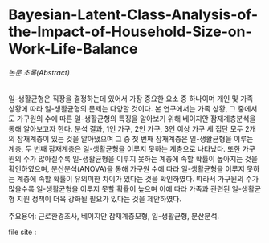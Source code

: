 # Bayesian-Latent-Class-Analysis-of-the-Impact-of-Household-Size-on-Work-Life-Balance

###### 논문 초록(Abstract)
일-생활균형은 직장을 결정하는데 있어서 가장 중요한 요소 중 하나이며 개인 및 가족 상황에 따라 일-생활균형의 문제는 다양할 것이다. 본 연구에서는 가족 상황, 그 중에서도 가구원의 수에 따른 일-생활균형의 특징을 알아보기 위해 베이지안 잠재계층분석을 통해 알아보고자 한다. 분석 결과, 1인 가구, 2인 가구, 3인 이상 가구 세 집단 모두 2개의 잠재계층이 있는 것을 알아냈으며 그 중 첫 번째 잠재계층은 일-생활균형을 이루는 계층, 두 번째 잠재계층은 일-생활균형을 이루지 못하는 계층으로 나타났다. 또한 가구원의 수가 많아질수록 일-생활균형을 이루지 못하는 계층에 속할 확률이 높아지는 것을 확인하였으며, 분산분석(ANOVA)을 통해 가구원 수에 따라 일-생활균형을 이루지 못하는 계층에 속할 확률이 유의미한 차이가 있다는 것을 확인하였다. 따라서 가구원의 수가 많을수록 일-생활균형을 이루지 못할 확률이 높으며 이에 따라 가족과 관련된 일-생활균형 지원 정책이 더욱 강화될 필요가 있다는 것을 제안하였다.


주요용어: 근로환경조사, 베이지안 잠재계층모형, 일-생활균형, 분산분석.


file site : 
